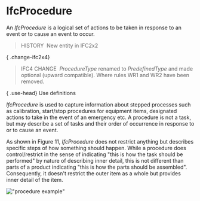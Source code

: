 IfcProcedure
============

An _IfcProcedure_ is a logical set of actions to be taken in response to an event or to cause an event to occur.

> HISTORY&nbsp; New entity in IFC2x2

{ .change-ifc2x4}
> IFC4 CHANGE&nbsp; _ProcedureType_ renamed to _PredefinedType_ and made optional (upward compatible). Where rules WR1 and WR2 have been removed.

{ .use-head}
Use definitions

_IfcProcedure_ is used to capture information about stepped processes such as calibration, start/stop procedures for equipment items, designated actions to take in the event of an emergency etc. A procedure is not a task, but may describe a set of tasks and their order of occurrence in response to or to cause an event.

As shown in Figure 11, _IfcProcedure_ does not restrict anything but describes specific steps of how something should happen. While a procedure does control/restrict in the sense of indicating "this is how the task should be performed" by nature of describing inner detail, this is not different than parts of a product indicating "this is how the parts should be assembled". Consequently, it doesn't restrict the outer item as a whole but provides inner detail of the item.

!["procedure example"](../../../../../../figures/ifcprocedure_example.png "Figure 1 &mdash; Procedure relationships")
